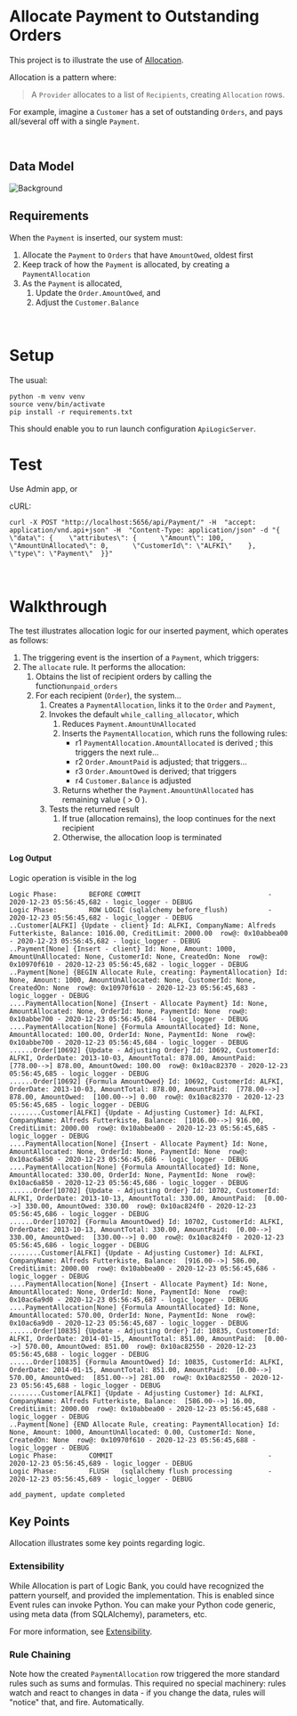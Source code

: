 # Allocate Payment to Outstanding Orders

This project is to illustrate the use of [Allocation](https://github.com/valhuber/LogicBank/wiki/Sample-Project---Allocation).

Allocation is a pattern where:

> A ```Provider``` allocates to a list of ```Recipients```,
>creating ```Allocation``` rows.


For example, imagine a ```Customer``` has a set of outstanding
```Orders```, and pays all/several off with a single ```Payment```.


&nbsp;&nbsp;

## Data Model

![Background](/images/db.png?raw=true "Optional Title")

## Requirements
When the ```Payment``` is inserted, our system must:
1. Allocate the ```Payment``` to ```Orders``` that have ```AmountOwed```, oldest first
1. Keep track of how the ```Payment``` is allocated, by creating 
a ```PaymentAllocation```
1. As the ```Payment``` is allocated,
   1. Update the ```Order.AmountOwed```, and
   1. Adjust the ```Customer.Balance```


&nbsp;&nbsp;


# Setup

The usual:
```
python -m venv venv
source venv/bin/activate
pip install -r requirements.txt
```

This should enable you to run launch configuration `ApiLogicServer`.


# Test
Use Admin app, or

cURL:
```
curl -X POST "http://localhost:5656/api/Payment/" -H  "accept: application/vnd.api+json" -H  "Content-Type: application/json" -d "{  \"data\": {    \"attributes\": {      \"Amount\": 100,      \"AmountUnAllocated\": 0,      \"CustomerId\": \"ALFKI\"    },    \"type\": \"Payment\"  }}"
```


&nbsp;&nbsp;

# Walkthrough

The test illustrates allocation logic for our inserted payment,
which operates as follows:
1. The triggering event is the insertion of a ```Payment```, which triggers:
1. The ```allocate``` rule.  It performs the allocation:
   1. Obtains the list of recipient orders by calling the function```unpaid_orders```
   1. For each recipient (```Order```), the system...
      1. Creates a ```PaymentAllocation```, links it to the ```Order``` and ```Payment```,
      1. Invokes the default ```while_calling_allocator```, which
           1. Reduces ```Payment.AmountUnAllocated```
           1. Inserts the ```PaymentAllocation```, which runs the following rules:
              * r1 ```PaymentAllocation.AmountAllocated``` is derived ; 
                 this triggers the next rule...
              * r2 ```Order.AmountPaid``` is adjusted; that triggers... 
              * r3 ```Order.AmountOwed``` is derived; that triggers
              * r4 ```Customer.Balance``` is adjusted
           1. Returns whether the ```Payment.AmountUnAllocated``` has remaining value ( > 0 ).
        1. Tests the returned result
            1. If true (allocation remains), the loop continues for the next recipient
            1. Otherwise, the allocation loop is terminated
 

#### Log Output
Logic operation is visible in the log


```
Logic Phase:		BEFORE COMMIT          						 - 2020-12-23 05:56:45,682 - logic_logger - DEBUG
Logic Phase:		ROW LOGIC (sqlalchemy before_flush)			 - 2020-12-23 05:56:45,682 - logic_logger - DEBUG
..Customer[ALFKI] {Update - client} Id: ALFKI, CompanyName: Alfreds Futterkiste, Balance: 1016.00, CreditLimit: 2000.00  row@: 0x10abbea00 - 2020-12-23 05:56:45,682 - logic_logger - DEBUG
..Payment[None] {Insert - client} Id: None, Amount: 1000, AmountUnAllocated: None, CustomerId: None, CreatedOn: None  row@: 0x10970f610 - 2020-12-23 05:56:45,682 - logic_logger - DEBUG
..Payment[None] {BEGIN Allocate Rule, creating: PaymentAllocation} Id: None, Amount: 1000, AmountUnAllocated: None, CustomerId: None, CreatedOn: None  row@: 0x10970f610 - 2020-12-23 05:56:45,683 - logic_logger - DEBUG
....PaymentAllocation[None] {Insert - Allocate Payment} Id: None, AmountAllocated: None, OrderId: None, PaymentId: None  row@: 0x10abbe700 - 2020-12-23 05:56:45,684 - logic_logger - DEBUG
....PaymentAllocation[None] {Formula AmountAllocated} Id: None, AmountAllocated: 100.00, OrderId: None, PaymentId: None  row@: 0x10abbe700 - 2020-12-23 05:56:45,684 - logic_logger - DEBUG
......Order[10692] {Update - Adjusting Order} Id: 10692, CustomerId: ALFKI, OrderDate: 2013-10-03, AmountTotal: 878.00, AmountPaid:  [778.00-->] 878.00, AmountOwed: 100.00  row@: 0x10ac82370 - 2020-12-23 05:56:45,685 - logic_logger - DEBUG
......Order[10692] {Formula AmountOwed} Id: 10692, CustomerId: ALFKI, OrderDate: 2013-10-03, AmountTotal: 878.00, AmountPaid:  [778.00-->] 878.00, AmountOwed:  [100.00-->] 0.00  row@: 0x10ac82370 - 2020-12-23 05:56:45,685 - logic_logger - DEBUG
........Customer[ALFKI] {Update - Adjusting Customer} Id: ALFKI, CompanyName: Alfreds Futterkiste, Balance:  [1016.00-->] 916.00, CreditLimit: 2000.00  row@: 0x10abbea00 - 2020-12-23 05:56:45,685 - logic_logger - DEBUG
....PaymentAllocation[None] {Insert - Allocate Payment} Id: None, AmountAllocated: None, OrderId: None, PaymentId: None  row@: 0x10ac6a850 - 2020-12-23 05:56:45,686 - logic_logger - DEBUG
....PaymentAllocation[None] {Formula AmountAllocated} Id: None, AmountAllocated: 330.00, OrderId: None, PaymentId: None  row@: 0x10ac6a850 - 2020-12-23 05:56:45,686 - logic_logger - DEBUG
......Order[10702] {Update - Adjusting Order} Id: 10702, CustomerId: ALFKI, OrderDate: 2013-10-13, AmountTotal: 330.00, AmountPaid:  [0.00-->] 330.00, AmountOwed: 330.00  row@: 0x10ac824f0 - 2020-12-23 05:56:45,686 - logic_logger - DEBUG
......Order[10702] {Formula AmountOwed} Id: 10702, CustomerId: ALFKI, OrderDate: 2013-10-13, AmountTotal: 330.00, AmountPaid:  [0.00-->] 330.00, AmountOwed:  [330.00-->] 0.00  row@: 0x10ac824f0 - 2020-12-23 05:56:45,686 - logic_logger - DEBUG
........Customer[ALFKI] {Update - Adjusting Customer} Id: ALFKI, CompanyName: Alfreds Futterkiste, Balance:  [916.00-->] 586.00, CreditLimit: 2000.00  row@: 0x10abbea00 - 2020-12-23 05:56:45,686 - logic_logger - DEBUG
....PaymentAllocation[None] {Insert - Allocate Payment} Id: None, AmountAllocated: None, OrderId: None, PaymentId: None  row@: 0x10ac6a9d0 - 2020-12-23 05:56:45,687 - logic_logger - DEBUG
....PaymentAllocation[None] {Formula AmountAllocated} Id: None, AmountAllocated: 570.00, OrderId: None, PaymentId: None  row@: 0x10ac6a9d0 - 2020-12-23 05:56:45,687 - logic_logger - DEBUG
......Order[10835] {Update - Adjusting Order} Id: 10835, CustomerId: ALFKI, OrderDate: 2014-01-15, AmountTotal: 851.00, AmountPaid:  [0.00-->] 570.00, AmountOwed: 851.00  row@: 0x10ac82550 - 2020-12-23 05:56:45,688 - logic_logger - DEBUG
......Order[10835] {Formula AmountOwed} Id: 10835, CustomerId: ALFKI, OrderDate: 2014-01-15, AmountTotal: 851.00, AmountPaid:  [0.00-->] 570.00, AmountOwed:  [851.00-->] 281.00  row@: 0x10ac82550 - 2020-12-23 05:56:45,688 - logic_logger - DEBUG
........Customer[ALFKI] {Update - Adjusting Customer} Id: ALFKI, CompanyName: Alfreds Futterkiste, Balance:  [586.00-->] 16.00, CreditLimit: 2000.00  row@: 0x10abbea00 - 2020-12-23 05:56:45,688 - logic_logger - DEBUG
..Payment[None] {END Allocate Rule, creating: PaymentAllocation} Id: None, Amount: 1000, AmountUnAllocated: 0.00, CustomerId: None, CreatedOn: None  row@: 0x10970f610 - 2020-12-23 05:56:45,688 - logic_logger - DEBUG
Logic Phase:		COMMIT   									 - 2020-12-23 05:56:45,689 - logic_logger - DEBUG
Logic Phase:		FLUSH   (sqlalchemy flush processing       	 - 2020-12-23 05:56:45,689 - logic_logger - DEBUG

add_payment, update completed
```


## Key Points
Allocation illustrates some key points regarding logic.

### Extensibility
While Allocation is part of Logic Bank, you could have recognized
the pattern yourself, and provided the implementation.  This is
enabled since Event rules can invoke Python.  You can make your
Python code generic, using meta data (from SQLAlchemy),
parameters, etc.  

For more information, see [Extensibility](https://github.com/valhuber/LogicBank/wiki/Rule-Extensibility#3-extended-rules).

### Rule Chaining
Note how the created ```PaymentAllocation``` row triggered
the more standard rules such as sums and formulas.  This
required no special machinery: rules watch and react to changes in data -
if you change the data, rules will "notice" that, and fire.  Automatically.
